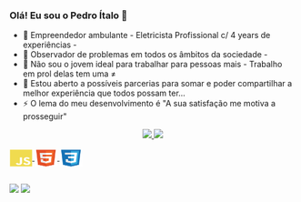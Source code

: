 ### Olá! Eu sou o Pedro Ítalo 👋

- 🌱 Empreendedor ambulante - Eletricista Profissional c/ 4 years de experiências -
- 👯 Observador de problemas em todos os âmbitos da sociedade -
- 🤔 Não sou o jovem ideal para trabalhar para pessoas mais - Trabalho em prol delas tem uma ≠
- 💬 Estou aberto a possíveis parcerias para somar e poder compartilhar a melhor experiência que todos possam ter...
- ⚡ O lema do meu desenvolvimento é "A sua satisfação me motiva a prosseguir"

<div align="center">
  <a href="https://github.com/pedroitalocv">
  <img height="150em" src="https://github-readme-stats.vercel.app/api?username=pedroitalocv&show_icons=true&theme=gren&include_all_commits=true&count_private=true"/>
   <img height="125em" src="https://github-readme-stats.vercel.app/api/top-langs/?username=pedroitalocv&layout=compact&langs_count=7&theme=blue"/>
</div>
<div style="display: inline_block"><br>
  <img align="center" alt="Pedro-Js" height="30" width="40" src="https://raw.githubusercontent.com/devicons/devicon/master/icons/javascript/javascript-plain.svg">
  <img align="center" alt="Pedro-HTML" height="30" width="40" src="https://raw.githubusercontent.com/devicons/devicon/master/icons/html5/html5-original.svg">
  <img align="center" alt="Pedro-CSS" height="30" width="40" src="https://raw.githubusercontent.com/devicons/devicon/master/icons/css3/css3-original.svg">
</div>
  
##

<div> 
  <a href="https://www.linkedin.com/in/pedro-italo-cv" target="_blank"><img src="https://img.shields.io/badge/-LinkedIn-%230077B5?style=for-the-badge&logo=linkedin&logoColor=white" target="_blank"></a>
  <a href="https://www.instagram.com/pedroitaloeletricista/" target="_blank"><img src="https://img.shields.io/badge/-LinkedIn-%230077B5?style=for-the-badge&logo=linkedin&logoColor=white" target="_blank"></a> 
</div>

##
